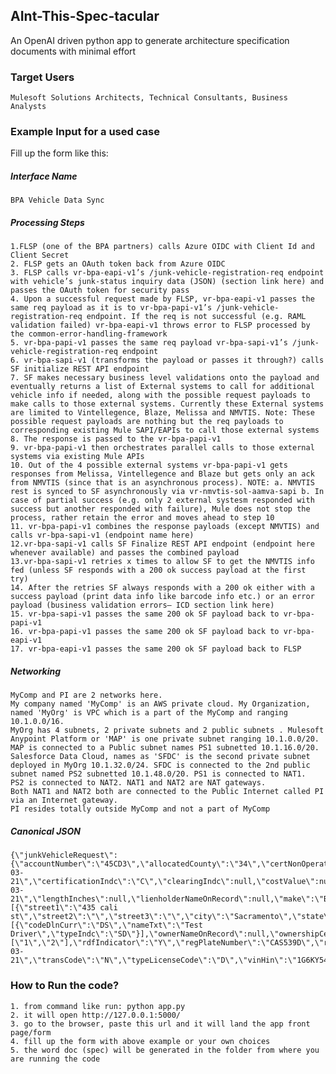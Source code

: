 ## AInt-This-Spec-tacular
An OpenAI driven python app to generate architecture specification documents with minimal effort


### Target Users

    Mulesoft Solutions Architects, Technical Consultants, Business Analysts


###  Example Input for a used case
Fill up the form like this:

##### Interface Name
    BPA Vehicle Data Sync


##### Processing Steps

    1.FLSP (one of the BPA partners) calls Azure OIDC with Client Id and Client Secret
    2. FLSP gets an OAuth token back from Azure OIDC 
    3. FLSP calls vr-bpa-eapi-v1’s /junk-vehicle-registration-req endpoint with vehicle’s junk-status inquiry data (JSON) (section link here) and passes the OAuth token for security pass 
    4. Upon a successful request made by FLSP, vr-bpa-eapi-v1 passes the same req payload as it is to vr-bpa-papi-v1’s /junk-vehicle-registration-req endpoint. If the req is not successful (e.g. RAML validation failed) vr-bpa-eapi-v1 throws error to FLSP processed by the common-error-handling-framework 
    5. vr-bpa-papi-v1 passes the same req payload vr-bpa-sapi-v1’s /junk-vehicle-registration-req endpoint 
    6. vr-bpa-sapi-v1 (transforms the payload or passes it through?) calls SF initialize REST API endpoint 
    7. SF makes necessary business level validations onto the payload and eventually returns a list of External systems to call for additional vehicle info if needed, along with the possible request payloads to make calls to those external systems. Currently these External systems are limited to Vintellegence, Blaze, Melissa and NMVTIS. Note: These possible request payloads are nothing but the req payloads to corresponding existing Mule SAPI/EAPIs to call those external systems 
    8. The response is passed to the vr-bpa-papi-v1
    9. vr-bpa-papi-v1 then orchestrates parallel calls to those external systems via existing Mule APIs 
    10. Out of the 4 possible external systems vr-bpa-papi-v1 gets responses from Melissa, Vintellegence and Blaze but gets only an ack from NMVTIS (since that is an asynchronous process). NOTE: a. NMVTIS rest is synced to SF asynchronously via vr-nmvtis-sol-aamva-sapi b. In case of partial success (e.g. only 2 external systesm responded with success but another responded with failure), Mule does not stop the process, rather retain the error and moves ahead to step 10 
    11. vr-bpa-papi-v1 combines the response payloads (except NMVTIS) and calls vr-bpa-sapi-v1 (endpoint name here) 
    12.vr-bpa-sapi-v1 calls SF Finalize REST API endpoint (endpoint here whenever available) and passes the combined payload 
    13.vr-bpa-sapi-v1 retries x times to allow SF to get the NMVTIS info fed (unless SF responds with a 200 ok success payload at the first try) 
    14. After the retries SF always responds with a 200 ok either with a success payload (print data info like barcode info etc.) or an error payload (business validation errors— ICD section link here) 
    15. vr-bpa-sapi-v1 passes the same 200 ok SF payload back to vr-bpa-papi-v1 
    16. vr-bpa-papi-v1 passes the same 200 ok SF payload back to vr-bpa-eapi-v1 
    17. vr-bpa-eapi-v1 passes the same 200 ok SF payload back to FLSP 



##### Networking

    MyComp and PI are 2 networks here. 
    My company named 'MyComp' is an AWS private cloud. My Organization, named 'MyOrg' is VPC which is a part of the MyComp and ranging 10.1.0.0/16. 
    MyOrg has 4 subnets, 2 private subnets and 2 public subnets . Mulesoft Anypoint Platform or 'MAP' is one private subnet ranging 10.1.0.0/20. 
    MAP is connected to a Public subnet names PS1 subnetted 10.1.16.0/20.  Salesforce Data Cloud, names as 'SFDC' is the second private subnet deployed in MyOrg 10.1.32.0/24. SFDC is connected to the 2nd public subnet named PS2 subnetted 10.1.48.0/20. PS1 is connected to NAT1. 
    PS2 is connected to NAT2. NAT1 and NAT2 are NAT gateways. 
    Both NAT1 and NAT2 both are connected to the Public Internet called PI via an Internet gateway. 
    PI resides totally outside MyComp and not a part of MyComp

##### Canonical JSON

    {\"junkVehicleRequest\":{\"accountNumber\":\"45CD3\",\"allocatedCounty\":\"34\",\"certNonOperationDate\":null,\"certNonOperationIndc\":null,\"certificationDate\":\"2023-03-21\",\"certificationIndc\":\"C\",\"clearingIndc\":null,\"costValue\":null,\"dealerDismantlerNumber\":23,\"equipNum\":\"5\",\"feeAcceptanceIndc\":\"N\",\"fileCode\":\"R\",\"firstPartnerId\":\"356732\",\"fuelType\":\"gas\",\"grossCombinedWeight\":\"143\",\"grossVehicleWeight\":\"456\",\"lastTransferDate\":\"2023-03-21\",\"lengthInches\":null,\"lienholderNameOnRecord\":null,\"make\":\"BMW\",\"musselFee\":null,\"numOfTransfers\":3,\"ownerAddress\":[{\"street1\":\"435 cali st\",\"street2\":\"\",\"street3\":\"\",\"city\":\"Sacramento\",\"state\":\"CA\",\"zip\":\"56782\",\"county\":25}],\"ownerInfo\":[{\"codeDlnCurr\":\"DS\",\"nameTxt\":\"Test Driver\",\"typeIndc\":\"SD\"}],\"ownerNameOnRecord\":null,\"ownershipCertIssueDate\":null,\"planNonOper\":\"Y\",\"priorPlateWithOwnerDisp\":null,\"priorUseTax\":null,\"rdfCode\":[\"1\",\"2\"],\"rdfIndicator\":\"Y\",\"regPlateNumber\":\"CAS539D\",\"repossessionDate\":null,\"secondPartnerId\":\"DGF34\",\"tnDate\":\"2023-03-21\",\"transCode\":\"N\",\"typeLicenseCode\":\"D\",\"vinHin\":\"1G6KY54951U110563\",\"vlfWgtExempt\":\"\"}}


### How to Run the code?
    1. from command like run: python app.py
    2. it will open http://127.0.0.1:5000/
    3. go to the browser, paste this url and it will land the app front page/form
    4. fill up the form with above example or your own choices
    5. the word doc (spec) will be generated in the folder from where you are running the code





